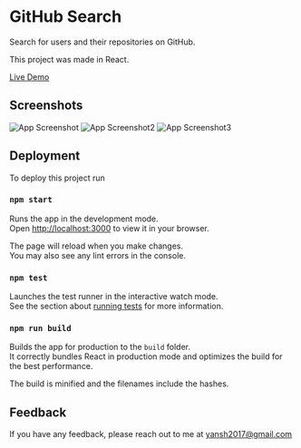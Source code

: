 # GitHub Search

Search for users and their repositories on GitHub.

This project was made in React.

[Live Demo](https://github-search-ruby.vercel.app/)

## Screenshots

![App Screenshot](https://i.imgur.com/Etj4f9T.png)
![App Screenshot2](https://i.imgur.com/J6zQu7G.png)
![App Screenshot3](https://i.imgur.com/m7VSDsS.png)

## Deployment

To deploy this project run

### `npm start`

Runs the app in the development mode.\
Open [http://localhost:3000](http://localhost:3000) to view it in your browser.

The page will reload when you make changes.\
You may also see any lint errors in the console.

### `npm test`

Launches the test runner in the interactive watch mode.\
See the section about [running tests](https://facebook.github.io/create-react-app/docs/running-tests) for more information.

### `npm run build`

Builds the app for production to the `build` folder.\
It correctly bundles React in production mode and optimizes the build for the best performance.

The build is minified and the filenames include the hashes.

## Feedback

If you have any feedback, please reach out to me at yansh2017@gmail.com
